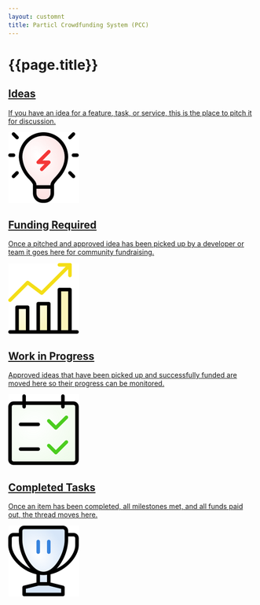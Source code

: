 ```yaml
---
layout: customnt
title: Particl Crowdfunding System (PCC)
---
```

<div class="ffs-main">
  <div class="container description" >
    <h1>{{page.title}}</h1>
  </div>
  <section class="container">
    <div class="row">
      <div class="half col-sm-6 col-xs-12">
        <a href="{{site.baseurl}}/ideas/" class="ffs-cat row">
          <div class="col-sm-8 col-xs-8">
            <h2>Ideas</h2>
            <p>If you have an idea for a feature, task, or service, this is the place to pitch it for discussion.</p>
          </div>
          <div class="col-sm-4 col-xs-4">
            <img src="/img/step-idea.svg" class="icon"/>
          </div>
        </a>
      </div>
      <div class="half col-sm-6 col-xs-12">
        <a href="{{site.baseurl}}/funding-required/" class="row ffs-cat">
          <div class="col-sm-8 col-xs-8">
            <h2>Funding Required</h2>
            <p>Once a pitched and approved idea has been picked up by a developer or team it goes here for community fundraising.</p>
          </div>
          <div class="col-sm-4 col-xs-4">
            <img src="/img/step-funding.svg" class="icon"/>
          </div>
        </a>
      </div>
      <div class="half col-sm-6 col-xs-12">
        <a href="{{site.baseurl}}/work-in-progress/" class="row ffs-cat">
          <div class="col-sm-8 col-xs-8">
            <h2>Work in Progress</h2>
            <p>Approved ideas that have been picked up and successfully funded are moved here so their progress can be monitored.</p>
          </div>
          <div class="col-sm-4 col-xs-4">
            <img src="/img/step-wip.svg" class="icon"/>
          </div>
        </a>
      </div>
      <div class="half col-sm-6 col-xs-12">
        <a href="{{site.baseurl}}/completed-proposals/" class="ffs-cat row">
          <div class="col-sm-8 col-xs-8">
            <h2>Completed Tasks</h2>
            <p>Once an item has been completed, all milestones met, and all funds paid out, the thread moves here.</p>
          </div>
          <div class="col-sm-4 col-xs-4">
            <img src="/img/step-completed.svg" class="icon"/>
          </div>
        </a>
      </div>
    </div>
  </section>
</div>

